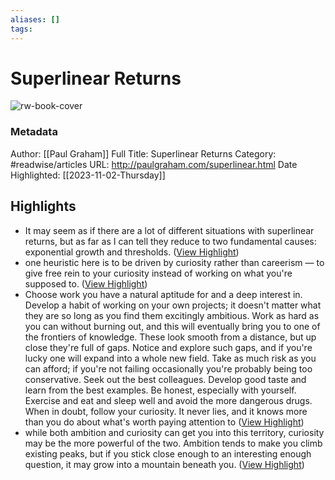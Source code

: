 ```yaml
---
aliases: []
tags:
---
```

# Superlinear Returns

![rw-book-cover](https://s.turbifycdn.com/aah/paulgraham/essays-7.gif)
### Metadata
Author: [[Paul Graham]]
Full Title: Superlinear Returns
Category: #readwise/articles
URL: http://paulgraham.com/superlinear.html
Date Highlighted: [[2023-11-02-Thursday]]

## Highlights
- It may seem as if there are a lot of different situations with superlinear returns, but as far as I can tell they reduce to two fundamental causes: exponential growth and thresholds. ([View Highlight](https://read.readwise.io/read/01he88z32rzy2emf0w2n2ahx1j))
- one heuristic here is to be driven by curiosity rather than careerism — to give free rein to your curiosity instead of working on what you're supposed to. ([View Highlight](https://read.readwise.io/read/01he89cy655jks3bfcy2xdpxsr))
- Choose work you have a natural aptitude for and a deep interest in. Develop a habit of working on your own projects; it doesn't matter what they are so long as you find them excitingly ambitious. Work as hard as you can without burning out, and this will eventually bring you to one of the frontiers of knowledge. These look smooth from a distance, but up close they're full of gaps. Notice and explore such gaps, and if you're lucky one will expand into a whole new field. Take as much risk as you can afford; if you're not failing occasionally you're probably being too conservative. Seek out the best colleagues. Develop good taste and learn from the best examples. Be honest, especially with yourself. Exercise and eat and sleep well and avoid the more dangerous drugs. When in doubt, follow your curiosity. It never lies, and it knows more than you do about what's worth paying attention to ([View Highlight](https://read.readwise.io/read/01he89tztn5wjm1csbmkja3fhy))
- while both ambition and curiosity can get you into this territory, curiosity may be the more powerful of the two. Ambition tends to make you climb existing peaks, but if you stick close enough to an interesting enough question, it may grow into a mountain beneath you. ([View Highlight](https://read.readwise.io/read/01he8aa2gh91eq34k8nm9dcn5j))
